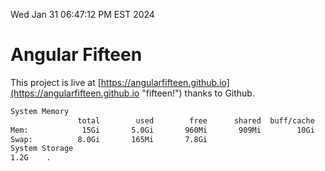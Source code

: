 Wed Jan 31 06:47:12 PM EST 2024

# Angular Fifteen


This project is live at [https://angularfifteen.github.io](https://angularfifteen.github.io "fifteen!") thanks to Github.

```bash
System Memory
               total        used        free      shared  buff/cache   available
Mem:            15Gi       5.0Gi       960Mi       909Mi        10Gi        10Gi
Swap:          8.0Gi       165Mi       7.8Gi
System Storage
1.2G	.
```
```bash
